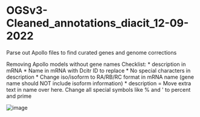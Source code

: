 # OGSv3-Cleaned_annotations_diacit_12-09-2022
Parse out Apollo files to find curated genes and genome corrections

Removing Apollo models without gene names
Checklist:
	* description in mRNA 
	* Name in mRNA with Dcitr ID to replace
	* No special characters in description
	* Change iso/isoform to RA/RB/RC format in mRNA name (gene name should NOT include isoform information)
	* description = Move extra text in name over here. Change all special symbols like % and ' to percent and prime

![image](https://user-images.githubusercontent.com/1084749/209436874-688f5895-65d8-48bc-8643-0438c2c6b251.png)
